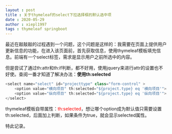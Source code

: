```yaml
---
layout : post
title : 关于thymeleaf的select下拉选择框的默认选中项
date : 2020-05-29
author : xiepl1997
tags : thymeleaf springboot
---
```


最近在敲敲敲的过程遇到一个问题，这个问题是这样的：我需要在页面上提供用户更新信息的功能，在进入该页面前，首先获取信息，使用thymeleaf模板填充信息。前端有一个select标签，需求是显示用户之前所选中的内容。  

但是尝试了通过th:attr和th:if判断，都不好用，使用jquery来进行attr的设置也不好使。查阅一番才知道了解决办法：**使用th:selected**  

```java
<select name="select" id="projecttype" class="form-control" >
	<option value="横向项目" th:selected="${project.type} eq '横向项目'">横向项目</option>
	<option value="纵向项目" th:selected="${project.type} eq '纵向项目'">纵向项目</option>
</select>
```

thymeleaf模板自带属性：<font color=red>th:selected</font>，想让哪个option成为默认值只需要设置th:selected，后面加上判断，如果条件为true，就会显示selected属性。  

特此记录。